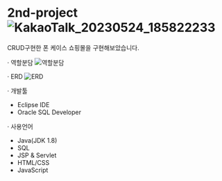 # 2nd-project ![KakaoTalk_20230524_185822233](https://github.com/eraseK/2nd-project/assets/116993656/2064b574-f721-40f6-bd4c-0c8668b97315)
   CRUD구현한 폰 케이스 쇼핑몰을 구현해보았습니다.
 
    
· 역할분담 
  ![역할분담](https://github.com/eraseK/2nd-project/assets/116993656/e2d72d16-f691-45a4-8540-f9e0eed32c3d)


· ERD
   ![ERD](https://github.com/eraseK/2nd-project/assets/116993656/585074f9-ebf2-4d9d-a7c5-1c8fde617f6e)


· 개발툴 
  - Eclipse IDE
  - Oracle SQL Developer 
  
· 사용언어
  - Java(JDK 1.8)
  - SQL
  - JSP & Servlet
  - HTML/CSS
  - JavaScript 
 
 
